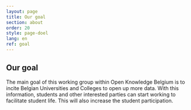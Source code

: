 ```yaml
---
layout: page
title: Our goal
section: about
order: 20
style: page-doel
lang: en
ref: goal
---
```


## Our goal
The main goal of this working group within Open Knowledge Belgium is to incite Belgian Universities and Colleges to open up more data.
With this information, students and other interested parties can start working to facilitate student life. This will also increase
the student participation.
